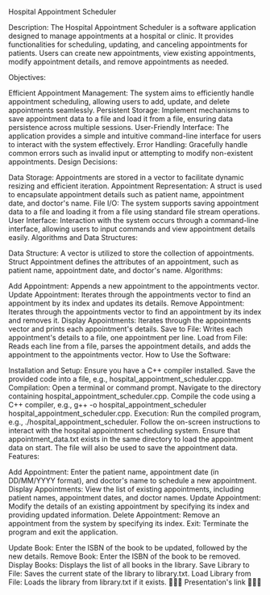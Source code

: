 Hospital Appointment Scheduler

Description: The Hospital Appointment Scheduler is a software application designed to manage appointments at a hospital or clinic. It provides functionalities for scheduling, updating, and canceling appointments for patients. Users can create new appointments, view existing appointments, modify appointment details, and remove appointments as needed.

Objectives:

Efficient Appointment Management: The system aims to efficiently handle appointment scheduling, allowing users to add, update, and delete appointments seamlessly.
Persistent Storage: Implement mechanisms to save appointment data to a file and load it from a file, ensuring data persistence across multiple sessions.
User-Friendly Interface: The application provides a simple and intuitive command-line interface for users to interact with the system effectively.
Error Handling: Gracefully handle common errors such as invalid input or attempting to modify non-existent appointments.
Design Decisions:

Data Storage: Appointments are stored in a vector to facilitate dynamic resizing and efficient iteration.
Appointment Representation: A struct is used to encapsulate appointment details such as patient name, appointment date, and doctor's name.
File I/O: The system supports saving appointment data to a file and loading it from a file using standard file stream operations.
User Interface: Interaction with the system occurs through a command-line interface, allowing users to input commands and view appointment details easily.
Algorithms and Data Structures:

Data Structure: A vector is utilized to store the collection of appointments.
Struct Appointment defines the attributes of an appointment, such as patient name, appointment date, and doctor's name.
Algorithms:

Add Appointment: Appends a new appointment to the appointments vector.
Update Appointment: Iterates through the appointments vector to find an appointment by its index and updates its details.
Remove Appointment: Iterates through the appointments vector to find an appointment by its index and removes it.
Display Appointments: Iterates through the appointments vector and prints each appointment's details.
Save to File: Writes each appointment's details to a file, one appointment per line.
Load from File: Reads each line from a file, parses the appointment details, and adds the appointment to the appointments vector.
How to Use the Software:

Installation and Setup:
Ensure you have a C++ compiler installed.
Save the provided code into a file, e.g., hospital_appointment_scheduler.cpp.
Compilation:
Open a terminal or command prompt.
Navigate to the directory containing hospital_appointment_scheduler.cpp.
Compile the code using a C++ compiler, e.g., g++ -o hospital_appointment_scheduler hospital_appointment_scheduler.cpp.
Execution:
Run the compiled program, e.g., ./hospital_appointment_scheduler.
Follow the on-screen instructions to interact with the hospital appointment scheduling system.
Ensure that appointment_data.txt exists in the same directory to load the appointment data on start. The file will also be used to save the appointment data.
Features:

Add Appointment: Enter the patient name, appointment date (in DD/MM/YYYY format), and doctor's name to schedule a new appointment.
Display Appointments: View the list of existing appointments, including patient names, appointment dates, and doctor names.
Update Appointment: Modify the details of an existing appointment by specifying its index and providing updated information.
Delete Appointment: Remove an appointment from the system by specifying its index.
Exit: Terminate the program and exit the application.






Update Book: Enter the ISBN of the book to be updated, followed by the new details.
Remove Book: Enter the ISBN of the book to be removed.
Display Books: Displays the list of all books in the library.
Save Library to File: Saves the current state of the library to library.txt.
Load Library from File: Loads the library from library.txt if it exists.
📖📖📖 Presentation's link 📖📖📖
